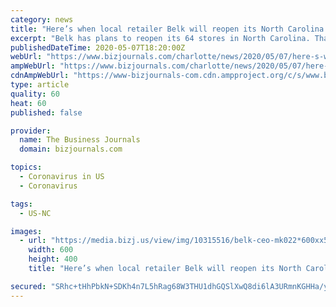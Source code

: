 ```yaml
---
category: news
title: "Here’s when local retailer Belk will reopen its North Carolina stores"
excerpt: "Belk has plans to reopen its 64 stores in North Carolina. That includes a dozen in the greater Charlotte market."
publishedDateTime: 2020-05-07T18:20:00Z
webUrl: "https://www.bizjournals.com/charlotte/news/2020/05/07/here-s-when-local-retailer-belk-will-reopen-its.html"
ampWebUrl: "https://www.bizjournals.com/charlotte/news/2020/05/07/here-s-when-local-retailer-belk-will-reopen-its.amp.html"
cdnAmpWebUrl: "https://www-bizjournals-com.cdn.ampproject.org/c/s/www.bizjournals.com/charlotte/news/2020/05/07/here-s-when-local-retailer-belk-will-reopen-its.amp.html"
type: article
quality: 60
heat: 60
published: false

provider:
  name: The Business Journals
  domain: bizjournals.com

topics:
  - Coronavirus in US
  - Coronavirus

tags:
  - US-NC

images:
  - url: "https://media.bizj.us/view/img/10315516/belk-ceo-mk022*600xx5445-3630-0-0.jpg"
    width: 600
    height: 400
    title: "Here’s when local retailer Belk will reopen its North Carolina stores"

secured: "SRhc+tHhPbkN+SDKh4n7L5hRag68W3THU1dhGQSlXwQ8di6lA3URmnKGHHa/yveQs2myFWvZITfmetz5SqodonHdjmxNIYVnpqFGgocjn4YrWt6e2moiVpLn5XmRyPUqeuN+tldaLs+ha5jO73gqlXgFmRq2lOuYyXJtYD8w5SylSVKcmT9+Tzmj7qC52MDbUPwU5J0/CnL1T4aJkm3bTN+UQYR2JheEqmq28Ms3Z1y6vozqTQygcbTnCWWSmgBu2yXp4ce8QLhSnSQ5wtUdBXzdI2kDK7/UPmx5U8p248TjkTZgbJeym171c0ldBTTOT31CNHzMLoHVnXJb4S+aWG6o+E751jKz5wWDfveA1Vsmvt4mUEL03RBODT58S3SiWpq58LPmtfWTjQ3z7IH82Y4Lrs5+kUAZnlrZe85NidX0J5hkJ0nqHEjipDAbCKBWVfUG5RrKwjQeLptDjW0xoCJlPOFaS1Dwr1/jHHBzAHU=;PD+uKr5tK5BzgO0oGaJmGw=="
---
```


